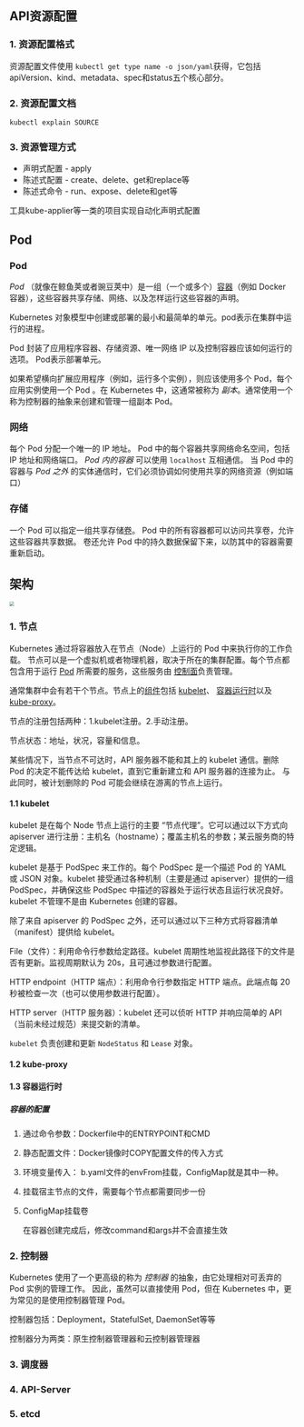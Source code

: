 ## API资源配置

### 1. 资源配置格式

资源配置文件使用 `kubectl get type name -o json/yaml`获得，它包括apiVersion、kind、metadata、spec和status五个核心部分。

### 2. 资源配置文档

```shell
kubectl explain SOURCE
```

### 3. 资源管理方式

- 声明式配置 - apply 
- 陈述式配置 - create、delete、get和replace等
- 陈述式命令 - run、expose、delete和get等

工具kube-applier等一类的项目实现自动化声明式配置

## Pod

### Pod

*Pod* （就像在鲸鱼荚或者豌豆荚中）是一组（一个或多个）[容器](https://kubernetes.io/docs/concepts/overview/what-is-kubernetes/#why-containers)（例如 Docker 容器），这些容器共享存储、网络、以及怎样运行这些容器的声明。

Kubernetes 对象模型中创建或部署的最小和最简单的单元。pod表示在集群中运行的进程。

Pod 封装了应用程序容器、存储资源、唯一网络 IP 以及控制容器应该如何运行的选项。 Pod表示部署单元。

如果希望横向扩展应用程序（例如，运行多个实例），则应该使用多个 Pod，每个应用实例使用一个 Pod 。在 Kubernetes 中，这通常被称为 *副本*。通常使用一个称为控制器的抽象来创建和管理一组副本 Pod。

### 网络

每个 Pod 分配一个唯一的 IP 地址。 Pod 中的每个容器共享网络命名空间，包括 IP 地址和网络端口。 *Pod 内的容器* 可以使用 `localhost` 互相通信。 当 Pod 中的容器与 *Pod 之外* 的实体通信时，它们必须协调如何使用共享的网络资源（例如端口）

### 存储

一个 Pod 可以指定一组共享存储[卷](https://kubernetes.io/docs/concepts/storage/volumes/)。 Pod 中的所有容器都可以访问共享卷，允许这些容器共享数据。 卷还允许 Pod 中的持久数据保留下来，以防其中的容器需要重新启动。





## 架构

<img src="https://d33wubrfki0l68.cloudfront.net/7016517375d10c702489167e704dcb99e570df85/7bb53/images/docs/components-of-kubernetes.png" style="zoom:50%;" />

### 1. 节点

Kubernetes 通过将容器放入在节点（Node）上运行的 Pod 中来执行你的工作负载。 节点可以是一个虚拟机或者物理机器，取决于所在的集群配置。每个节点都包含用于运行 [Pod](https://kubernetes.io/docs/concepts/workloads/pods/pod-overview/) 所需要的服务，这些服务由 [控制面](https://kubernetes.io/zh/docs/reference/glossary/?all=true#term-control-plane)负责管理。

通常集群中会有若干个节点。节点上的[组件](https://kubernetes.io/zh/docs/concepts/overview/components/#node-components)包括 [kubelet](https://kubernetes.io/docs/reference/generated/kubelet)、 [容器运行时](https://kubernetes.io/docs/reference/generated/container-runtime)以及 [kube-proxy](https://kubernetes.io/zh/docs/reference/command-line-tools-reference/kube-proxy/)。

节点的注册包括两种：1.kubelet注册。2.手动注册。

节点状态：地址，状况，容量和信息。

某些情况下，当节点不可达时，API 服务器不能和其上的 kubelet 通信。删除 Pod 的决定不能传达给 kubelet，直到它重新建立和 API 服务器的连接为止。 与此同时，被计划删除的 Pod 可能会继续在游离的节点上运行。

#### 1.1 kubelet

kubelet 是在每个 Node 节点上运行的主要 “节点代理”。它可以通过以下方式向 apiserver 进行注册：主机名（hostname）；覆盖主机名的参数；某云服务商的特定逻辑。

kubelet 是基于 PodSpec 来工作的。每个 PodSpec 是一个描述 Pod 的 YAML 或 JSON 对象。kubelet 接受通过各种机制（主要是通过 apiserver）提供的一组 PodSpec，并确保这些 PodSpec 中描述的容器处于运行状态且运行状况良好。kubelet 不管理不是由 Kubernetes 创建的容器。

除了来自 apiserver 的 PodSpec 之外，还可以通过以下三种方式将容器清单（manifest）提供给 kubelet。

File（文件）：利用命令行参数给定路径。kubelet 周期性地监视此路径下的文件是否有更新。监视周期默认为 20s，且可通过参数进行配置。

HTTP endpoint（HTTP 端点）：利用命令行参数指定 HTTP 端点。此端点每 20 秒被检查一次（也可以使用参数进行配置）。

HTTP server（HTTP 服务器）：kubelet 还可以侦听 HTTP 并响应简单的 API（当前未经过规范）来提交新的清单。

`kubelet` 负责创建和更新 `NodeStatus` 和 `Lease` 对象。

#### 1.2 kube-proxy

#### 1.3 容器运行时

##### 容器的配置

1. 通过命令参数：Dockerfile中的ENTRYPOINT和CMD

2. 静态配置文件：Docker镜像时COPY配置文件的传入方式

3. 环境变量传入： b.yaml文件的envFrom挂载，ConfigMap就是其中一种。

4. 挂载宿主节点的文件，需要每个节点都需要同步一份

5. ConfigMap挂载卷

   在容器创建完成后，修改command和args并不会直接生效

### 2. 控制器

Kubernetes 使用了一个更高级的称为 *控制器* 的抽象，由它处理相对可丢弃的 Pod 实例的管理工作。 因此，虽然可以直接使用 Pod，但在 Kubernetes 中，更为常见的是使用控制器管理 Pod。

控制器包括：Deployment，StatefulSet, DaemonSet等等

控制器分为两类：原生控制器管理器和云控制器管理器

### 3. 调度器

### 4. API-Server

### 5. etcd



